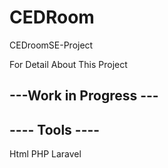 # CEDRoom
CEDroomSE-Project

For Detail About This Project
## ---Work in Progress ---


## ---- Tools ----
Html
PHP
Laravel
